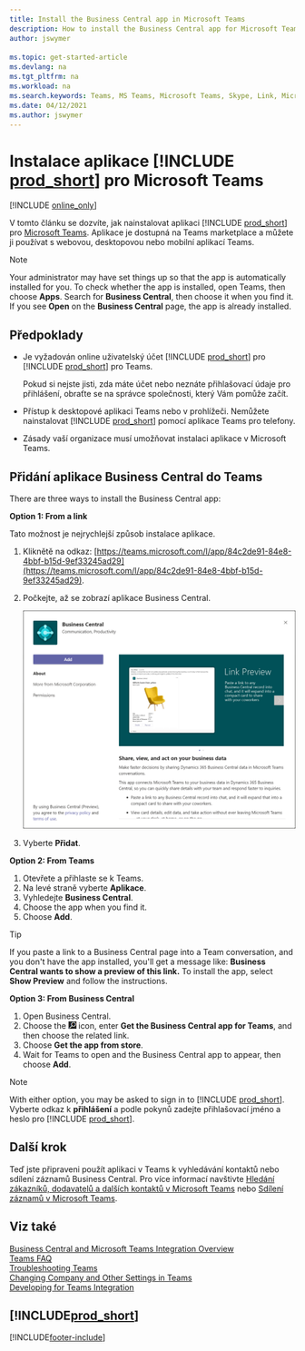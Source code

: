 ```yaml
---
title: Install the Business Central app in Microsoft Teams
description: How to install the Business Central app for Microsoft Teams.
author: jswymer

ms.topic: get-started-article
ms.devlang: na
ms.tgt_pltfrm: na
ms.workload: na
ms.search.keywords: Teams, MS Teams, Microsoft Teams, Skype, Link, Microsoft 365, collaborate, collaboration, teamwork
ms.date: 04/12/2021
ms.author: jswymer
---
```


# Instalace aplikace [!INCLUDE [prod_short](includes/prod_short.md)] pro Microsoft Teams

[!INCLUDE [online_only](includes/online_only.md)]

V tomto článku se dozvíte, jak nainstalovat aplikaci [!INCLUDE [prod_short](includes/prod_short.md)] pro [Microsoft Teams](https://www.microsoft.com/microsoft-teams/). Aplikace je dostupná na Teams marketplace a můžete ji používat s webovou, desktopovou nebo mobilní aplikací Teams.

> [!NOTE]
> Your administrator may have set things up so that the app is automatically installed for you. To check whether the app is installed, open Teams, then choose **Apps**. Search for **Business Central**, then choose it when you find it. If you see **Open** on the **Business Central** page, the app is already installed.

## Předpoklady

- Je vyžadován online uživatelský účet [!INCLUDE [prod_short](includes/prod_short.md)] pro [!INCLUDE [prod_short](includes/prod_short.md)] pro Teams.

   Pokud si nejste jisti, zda máte účet nebo neznáte přihlašovací údaje pro přihlášení, obraťte se na správce společnosti, který Vám pomůže začít.

- Přístup k desktopové aplikaci Teams nebo v prohlížeči. Nemůžete nainstalovat [!INCLUDE [prod_short](includes/prod_short.md)] pomocí aplikace Teams pro telefony.

- Zásady vaší organizace musí umožňovat instalaci aplikace v Microsoft Teams.

## Přidání aplikace Business Central do Teams

There are three ways to install the Business Central app:

**Option 1: From a link**

Tato možnost je nejrychlejší způsob instalace aplikace.

1. Kliknětě na odkaz: [https://teams.microsoft.com/l/app/84c2de91-84e8-4bbf-b15d-9ef33245ad29](https://teams.microsoft.com/l/app/84c2de91-84e8-4bbf-b15d-9ef33245ad29).

2. Počkejte, až se zobrazí aplikace Business Central.

   ![Install Business Central app in Teams.](media/teams-install-app.png)

3. Vyberte **Přidat**.

**Option 2: From Teams**

1. Otevřete a přihlaste se k Teams.
2. Na levé straně vyberte **Aplikace**.
3. Vyhledejte **Business Central**.
4. Choose the app when you find it.
5. Choose **Add**.

> [!TIP]
> If you paste a link to a Business Central page into a Team conversation, and you don't have the app installed, you'll get a message like: **Business Central wants to show a preview of this link.** To install the app, select **Show Preview** and follow the instructions.

**Option 3: From Business Central**

1. Open Business Central.
2. Choose the ![Magnifying glass that opens the Tell Me feature.](media/ui-search/search_small.png "Tell me what you want to do") icon, enter **Get the Business Central app for Teams**, and then choose the related link.
3. Choose **Get the app from store**.
4. Wait for Teams to open and the Business Central app to appear, then choose **Add**.

> [!NOTE]
> With either option, you may be asked to sign in to [!INCLUDE [prod_short](includes/prod_short.md)]. Vyberte odkaz k **přihlášení** a podle pokynů zadejte přihlašovací jméno a heslo pro [!INCLUDE [prod_short](includes/prod_short.md)].

## Další krok

Teď jste připraveni použít aplikaci v Teams k vyhledávání kontaktů nebo sdílení záznamů Business Central. Pro více informací navštivte [Hledání zákazníků, dodavatelů a dalších kontaktů v Microsoft Teams](across-search-contacts-teams.md) nebo [Sdílení záznamů v Microsoft Teams](across-working-with-teams.md).

## Viz také

[Business Central and Microsoft Teams Integration Overview](across-teams-overview.md)  
[Teams FAQ](teams-faq.md)  
[Troubleshooting Teams](admin-teams-troubleshooting.md)  
[Changing Company and Other Settings in Teams](across-teams-settings.md)  
[Developing for Teams Integration](/dynamics365/business-central/dev-itpro/developer/devenv-develop-for-teams)


## [!INCLUDE[prod_short](includes/free_trial_md.md)]


[!INCLUDE[footer-include](includes/footer-banner.md)]